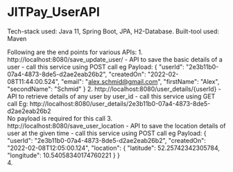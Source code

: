 # JITPay_UserAPI
Tech-stack used: Java 11, Spring Boot, JPA, H2-Database.
Built-tool used: Maven

Following are the end points for various APIs: 
			1. http://localhost:8080/save_update_user/ - API to save the basic details of a user - call this 			 			   service using POST call
				eg Payload: {
								"userId": "2e3b11b0-07a4-4873-8de5-d2ae2eab26b2",
								"createdOn": "2022-02-08T11:44:00.524",
								"email": "alex.schmid@gmail.com",
								"firstName": "Alex",
								"secondName": "Schmid"
							}
			2. http://localhost:8080/user_details/{userId} - API to retrieve details of any user by user_id - 			 			   call this service using GET call
			   Eg: http://localhost:8080/user_details/2e3b11b0-07a4-4873-8de5-d2ae2eab26b2			   
			   No payload is required for this call
		    3. http://localhost:8080/save_user_location - API to save the location details of user at the given 			 			   time - call this service using POST call
		       eg Payload: {    
							    "userId": "2e3b11b0-07a4-4873-8de5-d2ae2eab26b2",
							    "createdOn": "2022-02-08T12:05:00.124",
							    "location": {
							        "latitude": 52.25742342305784,
							        "longitude": 10.54058340174760221
							    }
							}							
		    4.
			